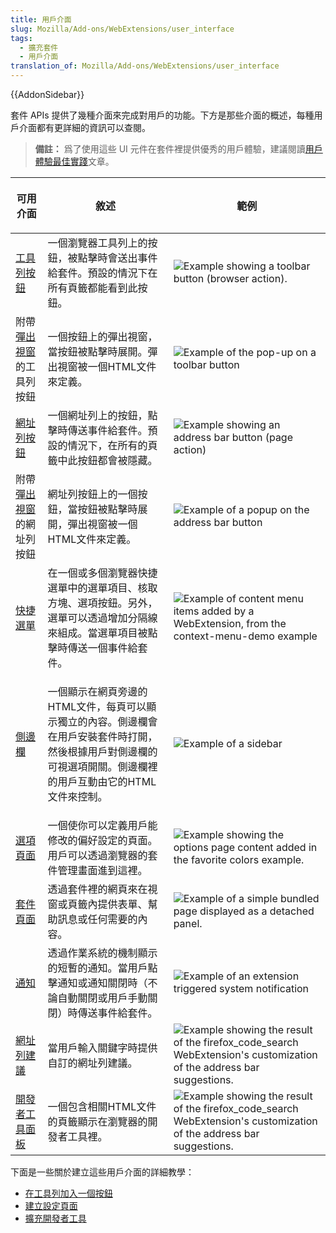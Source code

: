 ```yaml
---
title: 用戶介面
slug: Mozilla/Add-ons/WebExtensions/user_interface
tags:
  - 擴充套件
  - 用戶介面
translation_of: Mozilla/Add-ons/WebExtensions/user_interface
---
```

{{AddonSidebar}}

套件 APIs 提供了幾種介面來完成對用戶的功能。下方是那些介面的概述，每種用戶介面都有更詳細的資訊可以查閱。

> **備註：** 爲了使用這些 UI 元件在套件裡提供優秀的用戶體驗，建議閱讀[用戶體驗最佳實踐](/en-US/docs/Mozilla/Add-ons/WebExtensions/User_experience_best_practices)文章。

<table class="standard-table">
  <thead>
    <tr>
      <th scope="col"><p>可用介面</p></th>
      <th scope="col">敘述</th>
      <th scope="col">範例</th>
    </tr>
  </thead>
  <tbody>
    <tr>
      <td>
        <a href="/Add-ons/WebExtensions/user_interface/Browser_action"
          >工具列按鈕</a
        >
      </td>
      <td>
        一個瀏覽器工具列上的按鈕，被點擊時會送出事件給套件。預設的情況下在所有頁籤都能看到此按鈕。
      </td>
      <td>
        <img
          alt="Example showing a toolbar button (browser action)."
          src="browser-action.png"
        />
      </td>
    </tr>
    <tr>
      <td>
        附帶<a
          href="/en-US/docs/Mozilla/Add-ons/WebExtensions/user_interface/Popups"
          >彈出視窗</a
        >的工具列按鈕
      </td>
      <td>
        一個按鈕上的彈出視窗，當按鈕被點擊時展開。彈出視窗被一個HTML文件來定義。
      </td>
      <td>
        <img
          alt="Example of the pop-up on a toolbar button"
          src="popup-shadow.png"
        />
      </td>
    </tr>
    <tr>
      <td>
        <a href="/Add-ons/WebExtensions/user_interface/Page_actions"
          >網址列按鈕</a
        >
      </td>
      <td>
        一個網址列上的按鈕，點擊時傳送事件給套件。預設的情況下，在所有的頁籤中此按鈕都會被隱藏。
      </td>
      <td>
        <img
          alt="Example showing an address bar button (page action) "
          src="address_bar_button.png"
        />
      </td>
    </tr>
    <tr>
      <td>
        附帶<a
          href="/en-US/docs/Mozilla/Add-ons/WebExtensions/user_interface/Popups"
          >彈出視窗</a
        >的網址列按鈕
      </td>
      <td>
        網址列按鈕上的一個按鈕，當按鈕被點擊時展開，彈出視窗被一個HTML文件來定義。
      </td>
      <td>
        <img
          alt="Example of a popup on the address bar button"
          src="page_action_popup.png"
        />
      </td>
    </tr>
    <tr>
      <td>
        <a
          href="/en-US/docs/Mozilla/Add-ons/WebExtensions/user_interface/Context_menu_items"
          >快捷選單</a
        >
      </td>
      <td>
        在一個或多個瀏覽器快捷選單中的選單項目、核取方塊、選項按鈕。另外，選單可以透過增加分隔線來組成。當選單項目被點擊時傳送一個事件給套件。
      </td>
      <td>
        <img
          alt="Example of content menu items added by a WebExtension, from the context-menu-demo example"
          src="context_menu_example.png"
        />
      </td>
    </tr>
    <tr>
      <td>
        <a
          href="/en-US/docs/Mozilla/Add-ons/WebExtensions/user_interface/Sidebars"
          >側邊欄</a
        >
      </td>
      <td>
        <p>
          一個顯示在網頁旁邊的HTML文件，每頁可以顯示獨立的內容。側邊欄會在用戶安裝套件時打開，然後根據用戶對側邊欄的可視選項開關。側邊欄裡的用戶互動由它的HTML文件來控制。
        </p>
      </td>
      <td><img alt="Example of a sidebar" src="bookmarks-sidebar.png" /></td>
    </tr>
    <tr>
      <td>
        <a
          href="/en-US/docs/Mozilla/Add-ons/WebExtensions/user_interface/Options_pages"
          >選項頁面</a
        >
      </td>
      <td>
        一個使你可以定義用戶能修改的偏好設定的頁面。用戶可以透過瀏覽器的套件管理畫面進到這裡。
      </td>
      <td>
        <img
          alt="Example showing the options page content added in the favorite colors example."
          src="options_page.png"
        />
      </td>
    </tr>
    <tr>
      <td>
        <a href="/Add-ons/WebExtensions/user_interface/Extension_pages"
          >套件頁面</a
        >
      </td>
      <td>
        透過套件裡的網頁來在視窗或頁籤內提供表單、幫助訊息或任何需要的內容。
      </td>
      <td>
        <img
          alt="Example of a simple bundled page displayed as a detached panel."
          src="bundled_page_as_panel_small.png"
        />
      </td>
    </tr>
    <tr>
      <td>
        <a
          href="/en-US/docs/Mozilla/Add-ons/WebExtensions/user_interface/Notifications"
          >通知</a
        >
      </td>
      <td>
        透過作業系統的機制顯示的短暫的通知。當用戶點擊通知或通知關閉時（不論自動關閉或用戶手動關閉）時傳送事件給套件。
      </td>
      <td>
        <img
          alt="Example of an extension triggered system notification"
          src="notify-shadowed.png"
        />
      </td>
    </tr>
    <tr>
      <td>
        <a
          href="/en-US/docs/Mozilla/Add-ons/WebExtensions/user_interface/Omnibox"
          >網址列建議</a
        >
      </td>
      <td>當用戶輸入關鍵字時提供自訂的網址列建議。</td>
      <td>
        <img
          alt="Example showing the result of the firefox_code_search WebExtension&#x27;s customization of the address bar suggestions."
          src="omnibox_example_small.png"
        />
      </td>
    </tr>
    <tr>
      <td>
        <a
          href="/en-US/docs/Mozilla/Add-ons/WebExtensions/user_interface/devtools_panels"
          >開發者工具面板</a
        >
      </td>
      <td>一個包含相關HTML文件的頁籤顯示在瀏覽器的開發者工具裡。</td>
      <td>
        <img
          alt="Example showing the result of the firefox_code_search WebExtension&#x27;s customization of the address bar suggestions."
          src="developer_panel_tab.png"
        />
      </td>
    </tr>
  </tbody>
</table>

下面是一些關於建立這些用戶介面的詳細教學：

- [在工具列加入一個按鈕](/en-US/docs/Mozilla/Add-ons/WebExtensions/Add_a_button_to_the_toolbar)
- [建立設定頁面](/en-US/docs/Mozilla/Add-ons/WebExtensions/Implement_a_settings_page)
- [擴充開發者工具](/en-US/docs/Mozilla/Add-ons/WebExtensions/Extending_the_developer_tools)
